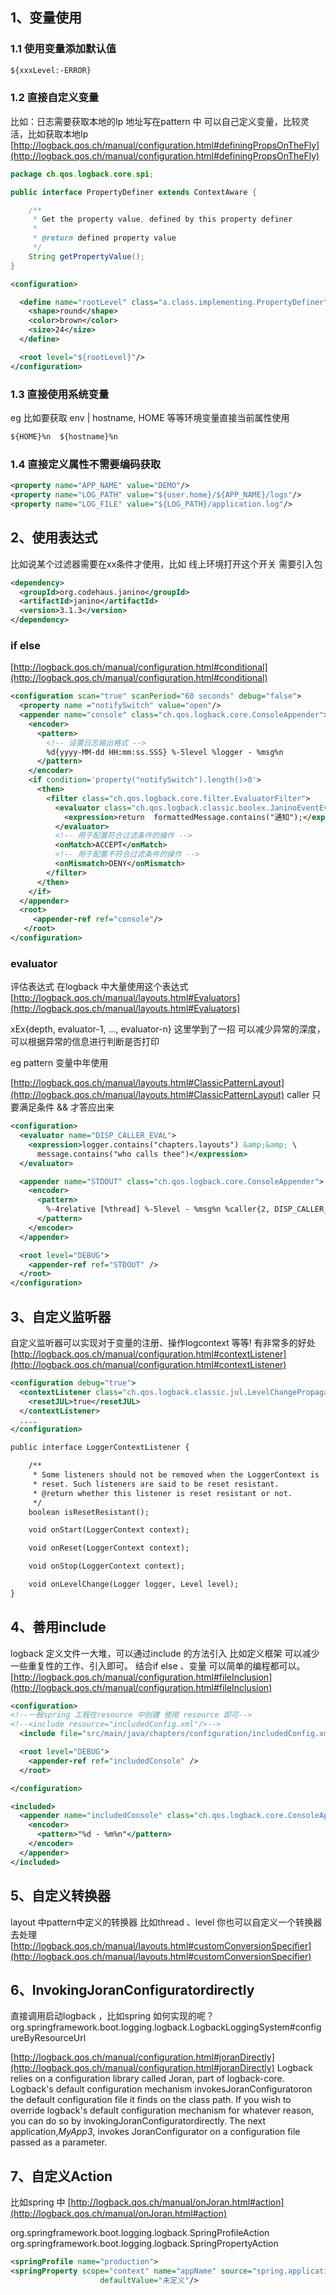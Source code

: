 ## 1、变量使用
### 1.1 使用变量添加默认值
```xml
${xxxLevel:-ERROR}
```
### 1.2 直接自定义变量
比如：日志需要获取本地的Ip 地址写在pattern 中 可以自己定义变量，比较灵活，比如获取本地Ip 
[http://logback.qos.ch/manual/configuration.html#definingPropsOnTheFly](http://logback.qos.ch/manual/configuration.html#definingPropsOnTheFly)
```java
package ch.qos.logback.core.spi;

public interface PropertyDefiner extends ContextAware {

    /**
     * Get the property value, defined by this property definer
     * 
     * @return defined property value
     */
    String getPropertyValue();
}
```
```xml
<configuration>

  <define name="rootLevel" class="a.class.implementing.PropertyDefiner">
    <shape>round</shape>
    <color>brown</color>
    <size>24</size>
  </define>

  <root level="${rootLevel}"/>
</configuration>
```
### 1.3 直接使用系统变量
eg 比如要获取 env | hostname, HOME 等等环境变量直接当前属性使用
```xml
${HOME}%n  ${hostname}%n
```

###  1.4 直接定义属性不需要编码获取

```xml
<property name="APP_NAME" value="DEMO"/>
<property name="LOG_PATH" value="${user.home}/${APP_NAME}/logs"/>
<property name="LOG_FILE" value="${LOG_PATH}/application.log"/>
```

## 2、使用表达式


比如说某个过滤器需要在xx条件才使用，比如 线上环境打开这个开关 
需要引入包
```xml
<dependency>
  <groupId>org.codehaus.janino</groupId>
  <artifactId>janino</artifactId>
  <version>3.1.3</version>
</dependency>
```
### if else 
[http://logback.qos.ch/manual/configuration.html#conditional](http://logback.qos.ch/manual/configuration.html#conditional)
```xml
<configuration scan="true" scanPeriod="60 seconds" debug="false">
  <property name ="notifySwitch" value="open"/>
  <appender name="console" class="ch.qos.logback.core.ConsoleAppender">
    <encoder>
      <pattern>
        <!-- 设置日志输出格式 -->
        %d{yyyy-MM-dd HH:mm:ss.SSS} %-5level %logger - %msg%n
      </pattern>
    </encoder>
    <if condition='property("notifySwitch").length()>0'>
      <then>
        <filter class="ch.qos.logback.core.filter.EvaluatorFilter">
          <evaluator class="ch.qos.logback.classic.boolex.JaninoEventEvaluator">
            <expression>return  formattedMessage.contains("通知");</expression>
          </evaluator>
          <!-- 用于配置符合过滤条件的操作 -->
          <onMatch>ACCEPT</onMatch>
          <!-- 用于配置不符合过滤条件的操作 -->
          <onMismatch>DENY</onMismatch>
        </filter>
      </then>
    </if>
  </appender>
  <root>
     <appender-ref ref="console"/>   
   </root>
</configuration>
```
### evaluator
评估表达式  在logback 中大量使用这个表达式 
[http://logback.qos.ch/manual/layouts.html#Evaluators](http://logback.qos.ch/manual/layouts.html#Evaluators)


xEx{depth, evaluator-1, ..., evaluator-n}  这里学到了一招 可以减少异常的深度，可以根据异常的信息进行判断是否打印


eg pattern 变量中年使用


[http://logback.qos.ch/manual/layouts.html#ClassicPatternLayout](http://logback.qos.ch/manual/layouts.html#ClassicPatternLayout)
caller 只要满足条件 && 才答应出来
```xml
<configuration>
  <evaluator name="DISP_CALLER_EVAL">
    <expression>logger.contains("chapters.layouts") &amp;&amp; \
      message.contains("who calls thee")</expression>
  </evaluator>

  <appender name="STDOUT" class="ch.qos.logback.core.ConsoleAppender"> 
    <encoder>
      <pattern>
        %-4relative [%thread] %-5level - %msg%n %caller{2, DISP_CALLER_EVAL}
      </pattern>
    </encoder>
  </appender>

  <root level="DEBUG"> 
    <appender-ref ref="STDOUT" /> 
  </root>
</configuration>
```
## 3、自定义监听器
自定义监听器可以实现对于变量的注册、操作logcontext 等等! 有非常多的好处
[http://logback.qos.ch/manual/configuration.html#contextListener](http://logback.qos.ch/manual/configuration.html#contextListener)
```xml
<configuration debug="true">
  <contextListener class="ch.qos.logback.classic.jul.LevelChangePropagator">
    <resetJUL>true</resetJUL>
  </contextListener>
  ....
</configuration>
```
```xml
public interface LoggerContextListener {

    /**
     * Some listeners should not be removed when the LoggerContext is
     * reset. Such listeners are said to be reset resistant.
     * @return whether this listener is reset resistant or not.
     */
    boolean isResetResistant();

    void onStart(LoggerContext context);

    void onReset(LoggerContext context);

    void onStop(LoggerContext context);

    void onLevelChange(Logger logger, Level level);
}
```
## 4、善用include
logback 定义文件一大堆，可以通过include 的方法引入 比如定义框架 可以减少一些重复性的工作、引入即可。
结合if else 、变量 可以简单的编程都可以。
[http://logback.qos.ch/manual/configuration.html#fileInclusion](http://logback.qos.ch/manual/configuration.html#fileInclusion)
```xml
<configuration>
<!--一般spring 工程在resource 中创建 使用 resource 即可-->
<!--<include resource="includedConfig.xml"/>-->
  <include file="src/main/java/chapters/configuration/includedConfig.xml"/>

  <root level="DEBUG">
    <appender-ref ref="includedConsole" />
  </root>

</configuration>
```
```xml
<included>
  <appender name="includedConsole" class="ch.qos.logback.core.ConsoleAppender">
    <encoder>
      <pattern>"%d - %m%n"</pattern>
    </encoder>
  </appender>
</included>
```
## 5、自定义转换器
layout 中pattern中定义的转换器 比如thread 、level 你也可以自定义一个转换器去处理
[http://logback.qos.ch/manual/layouts.html#customConversionSpecifier](http://logback.qos.ch/manual/layouts.html#customConversionSpecifier)
## 6、InvokingJoranConfiguratordirectly
直接调用启动logback ，比如spring 如何实现的呢？
org.springframework.boot.logging.logback.LogbackLoggingSystem#configureByResourceUrl


[http://logback.qos.ch/manual/configuration.html#joranDirectly](http://logback.qos.ch/manual/configuration.html#joranDirectly)
Logback relies on a configuration library called Joran, part of logback-core. Logback's default configuration mechanism invokesJoranConfiguratoron the default configuration file it finds on the class path. If you wish to override logback's default configuration mechanism for whatever reason, you can do so by invokingJoranConfiguratordirectly. The next application,_MyApp3_, invokes JoranConfigurator on a configuration file passed as a parameter.
## 7、自定义Action
比如spring 中 
[http://logback.qos.ch/manual/onJoran.html#action](http://logback.qos.ch/manual/onJoran.html#action)


org.springframework.boot.logging.logback.SpringProfileAction
org.springframework.boot.logging.logback.SpringPropertyAction
```xml
<springProfile name="production">
<springProperty scope="context" name="appName" source="spring.application.name"
                    defaultValue="未定义"/>
```
